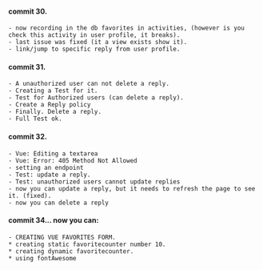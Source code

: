 #### commit 30.
    - now recording in the db favorites in activities, (however is you check this activity in user profile, it breaks).
    - last issue was fixed (it a view exists show it).
    - link/jump to specific reply from user profile.
#### commit 31.
    - A unauthorized user can not delete a reply.
    - Creating a Test for it.
    - Test for Authorized users (can delete a reply).
    - Create a Reply policy
    - Finally. Delete a reply.
    - Full Test ok.

#### commit 32.
    - Vue: Editing a textarea
    - Vue: Error: 405 Method Not Allowed
    - setting an endpoint
    - Test: update a reply.
    - Test: unauthorized users cannot update replies
    - now you can update a reply, but it needs to refresh the page to see it. (fixed).
    - now you can delete a reply

#### commit 34... now you can:
    - CREATING VUE FAVORITES FORM.
    * creating static favoritecounter number 10. 
    * creating dynamic favoritecounter.
    * using fontAwesome

